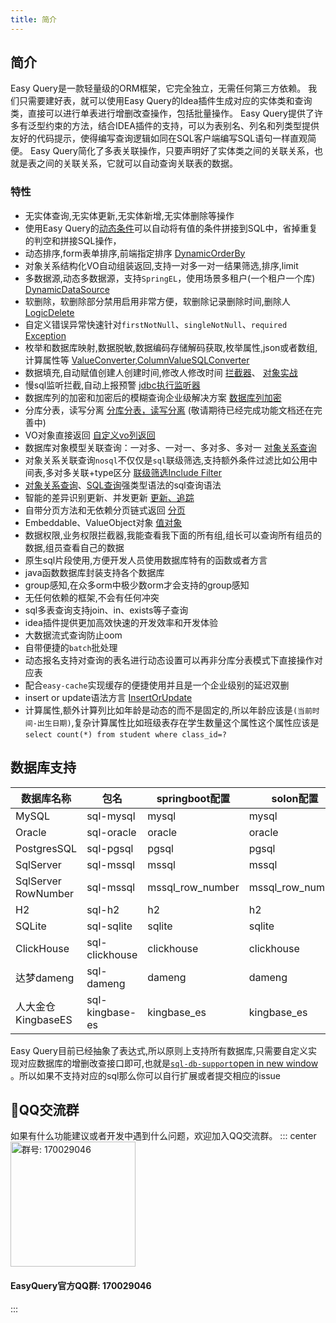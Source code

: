 ```yaml
---
title: 简介
---
```


## 简介

Easy Query是一款轻量级的ORM框架，它完全独立，无需任何第三方依赖。
我们只需要建好表，就可以使用Easy Query的Idea插件生成对应的实体类和查询类，直接可以进行单表进行增删改查操作，包括批量操作。
Easy Query提供了许多有泛型约束的方法，结合IDEA插件的支持，可以为表别名、列名和列类型提供友好的代码提示，使得编写查询逻辑如同在SQL客户端编写SQL语句一样直观简便。
Easy Query简化了多表关联操作，只要声明好了实体类之间的关联关系，也就是表之间的关联关系，它就可以自动查询关联表的数据。

### 特性

- 无实体查询,无实体更新,无实体新增,无实体删除等操作
- 使用Easy Query的[动态条件](/easy-query-doc/query/dynamic-where)可以自动将有值的条件拼接到SQL中，省掉重复的判空和拼接SQL操作，
- 动态排序,form表单排序,前端指定排序 [DynamicOrderBy](/easy-query-doc/query/dynamic-sort)
- 对象关系结构化VO自动组装返回,支持一对多一对一结果筛选,排序,limit
- 多数据源,动态多数据源，支持`SpringEL`，使用场景多租户(一个租户一个库) [DynamicDataSource](/easy-query-doc/config/muti-datasource)
- 软删除，软删除部分禁用启用非常方便，软删除记录删除时间,删除人 [LogicDelete](/easy-query-doc/adv/logic-delete)
- 自定义错误异常快速针对`firstNotNull`、`singleNotNull`、`required` [Exception](/easy-query-doc/practice/configuration/exception)
- 枚举和数据库映射,数据脱敏,数据编码存储解码获取,枚举属性,json或者数组,计算属性等 [ValueConverter,ColumnValueSQLConverter](/easy-query-doc/prop/)
- 数据填充,自动赋值创建人创建时间,修改人修改时间 [拦截器](/easy-query-doc/adv/interceptor)、 [对象实战](/easy-query-doc/practice/configuration/entity)
- 慢sql监听拦截,自动上报预警 [jdbc执行监听器](/easy-query-doc/adv/jdbc-listener)
- 数据库列的加密和加密后的模糊查询企业级解决方案 [数据库列加密](/easy-query-doc/adv/column-encryption)
- 分库分表，读写分离 [分库分表，读写分离](/easy-query-doc/super/) (敬请期待已经完成功能文档还在完善中)
- VO对象直接返回 [自定义vo列返回](/easy-query-doc/query/select)
- 数据库对象模型关联查询：一对多、一对一、多对多、多对一 [对象关系查询](/easy-query-doc/startup/nodsl)
- 对象关系关联查询`nosql`不仅仅是`sql`联级筛选,支持额外条件过滤比如公用中间表,多对多关联+type区分 [联级筛选Include Filter](/easy-query-doc/query/relation-filter)
- [对象关系查询](/easy-query-doc/startup/nodsl)、[SQL查询](/easy-query-doc/startup/sql)强类型语法的sql查询语法
- 智能的差异识别更新、并发更新 [更新、追踪](/easy-query-doc/basic/update)
- 自带分页方法和无依赖分页链式返回 [分页](/easy-query-doc/query/paging)
- Embeddable、ValueObject对象 [值对象](/easy-query-doc/adv/value-object)
- 数据权限,业务权限拦截器,我能查看我下面的所有组,组长可以查询所有组员的数据,组员查看自己的数据
- 原生sql片段使用,方便开发人员使用数据库特有的函数或者方言
- java函数数据库封装支持各个数据库
- group感知,在众多orm中极少数orm才会支持的group感知
- 无任何依赖的框架,不会有任何冲突
- sql多表查询支持join、in、exists等子查询
- idea插件提供更加高效快速的开发效率和开发体验
- 大数据流式查询防止oom
- 自带便捷的`batch`批处理
- 动态报名支持对查询的表名进行动态设置可以再非分库分表模式下直接操作对应表
- 配合`easy-cache`实现缓存的便捷使用并且是一个企业级别的延迟双删
- insert or update语法方言 [InsertOrUpdate](/easy-query-doc/basic/insertOrUpdate)
- 计算属性,额外计算列比如年龄是动态的而不是固定的,所以年龄应该是`(当前时间-出生日期)`,复杂计算属性比如班级表存在学生数量这个属性这个属性应该是`select count(*) from student where class_id=?`

## 数据库支持

| 数据库名称          | 包名            | springboot配置   | solon配置        |
| ------------------- | --------------- | ---------------- | ---------------- |
| MySQL               | sql-mysql       | mysql            | mysql            |
| Oracle              | sql-oracle      | oracle           | oracle           |
| PostgresSQL         | sql-pgsql       | pgsql            | pgsql            |
| SqlServer           | sql-mssql       | mssql            | mssql            |
| SqlServer RowNumber | sql-mssql       | mssql_row_number | mssql_row_number |
| H2                  | sql-h2          | h2               | h2               |
| SQLite              | sql-sqlite      | sqlite           | sqlite           |
| ClickHouse          | sql-clickhouse  | clickhouse       | clickhouse       |
| 达梦dameng          | sql-dameng      | dameng           | dameng           |
| 人大金仓KingbaseES  | sql-kingbase-es | kingbase_es      | kingbase_es      |

Easy Query目前已经抽象了表达式,所以原则上支持所有数据库,只需要自定义实现对应数据库的增删改查接口即可,也就是[`sql-db-support`open in new window](https://github.com/xuejmnet/easy-query/tree/main/sql-db-support) 。所以如果不支持对应的sql那么你可以自行扩展或者提交相应的issue


## 🔔QQ交流群

如果有什么功能建议或者开发中遇到什么问题，欢迎加入QQ交流群。
::: center
<img src="/qrcode.jpg" alt="群号: 170029046" class="no-zoom" style="width:200px;">

#### EasyQuery官方QQ群: 170029046
:::